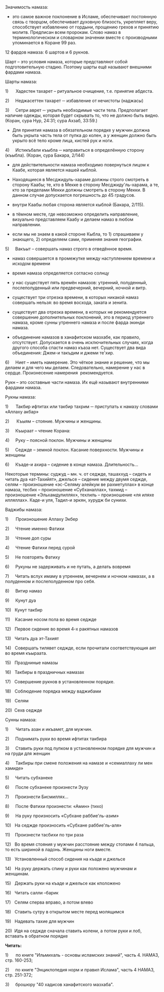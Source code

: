 Значимость намаза:

- это самое важное поклонение в Исламе, обеспечивает постоянную связь с творцом, обеспечивает духовную близость, укрепляет веру, способствует избавлению от гордыни, прощению грехов и принятию молитв. Предписан всем пророкам. Слово намаз в терминологическом и словарном значении вместе с производными упоминается в Коране 99 раз.

12 фардов намаза: 6 шартов и 6 рукнов.

Шарт – это условия намаза, которые представляют собой подготовительную стадию. Поэтому шарты ещё называют внешними фардами намаза.

Шарты намаза:

1)      Хадестен тахарет – ритуальное очищение, т.е. принятие абдеста.

2)     Неджасеттен тахарет ─ избавление от нечистоты (наджасы)

3)     Сетри аврет ─ укрыть необходимые части тела. Предполагает наличие одежды, которая будет скрывать то, что не должно быть видно. (Коран, сура Нур, 24:31; сура Ахзаб, 33:59.)

- Для принятия намаза в обязательном порядке у мужчин должна быть укрыта часть тела от пупка до колен, а у женщин должно быть укрыто всё тело кроме лица, кистей рук и ноги.

4)     Истикъбали къыбла ─ направиться в определённую сторону (къыбла). (Коран, сура Бакара, 2/144)

- для действительности намаза необходимо повернуться лицом к Каабе, которая является нашей кыблой.

- Находящиеся в Месджидуль-хараме должны строго смотреть в сторону Каабы; те, кто в Мекке в сторону Месджиду'ль-харама, а те, кто за пределами Мекки должны смотреть в сторону Мекки. В данном случае допускается погрешность до 45 градусов.

- внутри Каабы любая сторона является кыблой (Бакара, 2/115).

- в тёмном месте, где невозможно определить направление, визуально представляем Каабу и делаем намаз в любом направлении.

- если мы не знаем в какой стороне Кыбла, то 1) спрашиваем у знающего, 2) определяем сами, применяя знания географии.

5)     Вакъыт – совершать намаз строго в отведённое время.

- намаз совершается в промежутке между наступлением времени и исходом времени

- время намаза определяется согласно солнцу

- у нас существует пять времён намазов: утренний, полуденный, послеполуденный или предвечерний, вечерний, ночной и витр.

- существует три отрезка времени, в которых никакой намаз совершать нельзя: во время восхода, заката и зенита.

- существует два отрезка времени, в которых не рекомендуется совершение дополнительных поклонений, это в период утреннего намаза, кроме сунны утреннего намаза и после фарда экинди намаза.

- объединение намазов в ханафитском мазхабе, как правило, отсутствует. Допускается в очень исключительных случаях, когда другого способа спасти намаз къаза нет. Существует два вида объединения: Джем-и такъдим и джеми те'хир.

6)     Ниет – иметь намерение. Это чёткое знание и решение, что мы делаем и для чего мы делаем. Следовательно, намерение у нас в сердце. Произнесение намерения  рекомендуется.

Рукн – это составные части намаза. Их ещё называют внутренними фардами намаза.

Рукны намаза:

1)      Такбир ифтитах или такбир тахрим ─ приступать к намазу словами «Аллаху акбар»

2)      Къыям – стояние. Мужчины и женщины.

3)     Къыраат – чтение Корана:

4)     Руку – поясной поклон. Мужчины и женщины

5)     Седжде – земной поклон. Касание поверхности. Мужчины и женщины

6)     Къаде-и ахира – сидение в конце намаза. Длительность…

Некоторые термины: суджуд – мн. ч. от седжде, ташаххуд – сидеть и читать дуа «ат-Тахийят», джельсе – сидение между двумя седжде, селям – произношение «эс-Селяму алейкум ве рахметуллах» в конце намаза, тесбих – произношение «Субханаллах», тахмид – произношение «Эльхамдулиллях», техлиль – произношение «ля иляхе илляллах». Каде-и уля, Тадил-и эркян, хурудж би сунихи.

Ваджибы намаза:

1)      Произношение Аллаху Экбер

2)     Чтение именно Фатихи

3)     Чтение доп суры

4)     Чтение Фатихи перед сурой

5)     Не повторять Фатиху

6)     Рукуны не задерживать и не путать, а делать вовремя

7)     Читать вслух имаму в утреннем, вечернем и ночном намазах, а в полуденном и послеполуденном про себя.

8)     Витир намаз

9)     Кунут дуа

10)   Кунут такбир

11)    Касание носом пола во время седжде

12)   Первое сидение во время 4-х ракятных намазов

13)   Читать дуа эт-Тахият

14)   Совершать тилявет седжде, если прочитали соответствующия аят во время къыраата.

15)   Праздниные намазы

16)   Такбиры в праздничных намазах

17)   Совершение рукнов в установленном порядке.

18)   Соблюдение порядка между ваджибами

19)   Селям

20)  Сехв седжде

Сунны намаза:

1)      Читать азан и икъамет, для мужчин.

2)     Поднимать руки во время ифтитах такбира

3)     Ставить руки под пупком в установленном порядке для мужчин и на груди для женщин

4)     Такбиры при смене положения на намазе и «семиаллаху ли мен хамиде»

5)     Читать субханеке

6)     После субханеке произнести Эузу

7)     Произнести Бисмиллях…

8)     После Фатихи произнести: «Амин» (тихо)

9)     На руку произносить «Субхане раббие'ль-азим»

10)   На седжде произносить «Субхане раббие'ль-аля»

11)    Произнести тасбихи по три раза

12)   Во время стояния у мужчин расстояние между стопами 4 пальца, то есть шириной в ладонь. Женщины ноги вместе.

13)   Установленный способ сидения на къаде и джельсе

14)   На руку держать спину и руки как положено мужчинам и женщинам.

15)   Держать руки на къаде и джельсе как кположено

16)   Читать салли –барик

17)   Селям сперва вправо, а потом влево

18)   Ставить сутру в открытом месте перед молящимся

19)   Надевать тахие для мужчин

20)  Идя на седжде сначала ставить колени, а потом руки и лоб, вставать в обратном порядке

**Читать:**

1)      по книге "Ильмихаль - основы исламских знаний", часть 4. НАМАЗ, стр. 160-253;

2)     по книге "Энциклопедия норм и правил Ислама", часть 4 НАМАЗ, стр. 251-372;

3)     брошюру "40 хадисов ханафитского мазхаба".